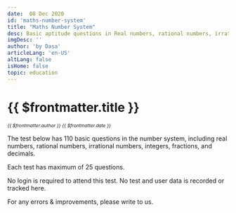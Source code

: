 ```yaml
---
date:  08 Dec 2020
id: 'maths-number-system'
title: "Maths Number System"
desc: Basic aptitude questions in Real numbers, rational numbers, irrational numbers, integers, fractions, decimals, whole numbers, and natural numbers.  
imgDesc: ''
author: 'by Dasa'
articleLang: 'en-US'
altLang: false
isHome: false
topic: education
---
```


<altLang />

# {{ $frontmatter.title }}
<i style="font-size: 0.75em;"> {{ $frontmatter.author }} {{ $frontmatter.date }} </i>

The test below has 110 basic questions in the number system, including real numbers, rational numbers, irrational numbers, integers, fractions, and decimals.

Each test has maximum of 25 questions.

No login is required to attend this test.
No test and user data is recorded or tracked here. 

For any errors & improvements, please write to us.

<DynamicGlobalComponent componentName="NumberSystem" />

